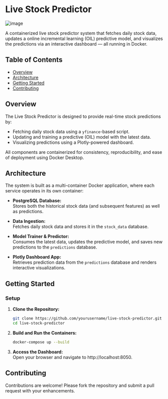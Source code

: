 # Live Stock Predictor
![image](https://github.com/user-attachments/assets/dbc0c71a-99c7-4a19-a030-c0a4ec55bdd9)

A containerized live stock predictor system that fetches daily stock data, updates a online incremental learning (OIL) predictive model, and visualizes the predictions via an interactive dashboard — all running in Docker.

## Table of Contents

- [Overview](#overview)
- [Architecture](#architecture)
- [Getting Started](#getting-started)
- [Contributing](#contributing)

## Overview

The Live Stock Predictor is designed to provide real-time stock predictions by:
- Fetching daily stock data using a `yfinance`-based script.
- Updating and training a predictive (OIL) model with the latest data.
- Visualizing predictions using a Plotly-powered dashboard.

All components are containerized for consistency, reproducibility, and ease of deployment using Docker Desktop.

## Architecture

The system is built as a multi-container Docker application, where each service operates in its own container:

- **PostgreSQL Database:** <br>
  Stores both the historical stock data (and subsequent features) as well as predictions.

- **Data Ingestion:**  
  Fetches daily stock data and stores it in the `stock_data` database.

- **Model Trainer & Predictor:**  
  Consumes the latest data, updates the predictive model, and saves new predictions to the `predictions` database.

- **Plotly Dashboard App:**  
  Retrieves prediction data from the `predictions` database and renders interactive visualizations.

## Getting Started

### Setup

1. **Clone the Repository:**

   ```bash
   git clone https://github.com/yourusername/live-stock-predictor.git
   cd live-stock-predictor
   ```
2. **Build and Run the Containers:**
    ```bash
    docker-compose up --build
    ```
3. **Access the Dashboard:** <br>
    Open your browser and navigate to http://localhost:8050.

## Contributing

Contributions are welcome! Please fork the repository and submit a pull request with your enhancements.
